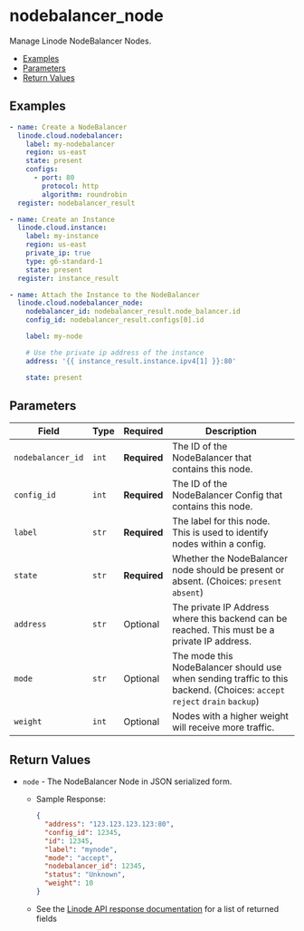 # nodebalancer_node

Manage Linode NodeBalancer Nodes.


- [Examples](#examples)
- [Parameters](#parameters)
- [Return Values](#return-values)

## Examples

```yaml
- name: Create a NodeBalancer
  linode.cloud.nodebalancer:
    label: my-nodebalancer
    region: us-east
    state: present
    configs:
      - port: 80
        protocol: http
        algorithm: roundrobin
  register: nodebalancer_result

- name: Create an Instance
  linode.cloud.instance:
    label: my-instance
    region: us-east
    private_ip: true
    type: g6-standard-1
    state: present
  register: instance_result

- name: Attach the Instance to the NodeBalancer
  linode.cloud.nodebalancer_node:
    nodebalancer_id: nodebalancer_result.node_balancer.id
    config_id: nodebalancer_result.configs[0].id

    label: my-node

    # Use the private ip address of the instance
    address: '{{ instance_result.instance.ipv4[1] }}:80'

    state: present
```










## Parameters

| Field     | Type | Required | Description                                                                  |
|-----------|------|----------|------------------------------------------------------------------------------|
| `nodebalancer_id` | `int` | **Required** | The ID of the NodeBalancer that contains this node.   |
| `config_id` | `int` | **Required** | The ID of the NodeBalancer Config that contains this node.   |
| `label` | `str` | **Required** | The label for this node. This is used to identify nodes within a config.   |
| `state` | `str` | **Required** | Whether the NodeBalancer node should be present or absent.  (Choices:  `present` `absent`) |
| `address` | `str` | Optional | The private IP Address where this backend can be reached. This must be a private IP address.   |
| `mode` | `str` | Optional | The mode this NodeBalancer should use when sending traffic to this backend.  (Choices:  `accept` `reject` `drain` `backup`) |
| `weight` | `int` | Optional | Nodes with a higher weight will receive more traffic.   |






## Return Values

- `node` - The NodeBalancer Node in JSON serialized form.

    - Sample Response:
        ```json
        {
          "address": "123.123.123.123:80",
          "config_id": 12345,
          "id": 12345,
          "label": "mynode",
          "mode": "accept",
          "nodebalancer_id": 12345,
          "status": "Unknown",
          "weight": 10
        }
        ```
    - See the [Linode API response documentation](https://www.linode.com/docs/api/nodebalancers/#node-view__responses) for a list of returned fields


